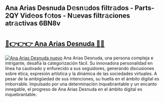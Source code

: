 ## Ana Arias Desnuda D𝚎sn𝚞dos filtr𝚊dos - Parts-2QY Vid𝚎os f𝚘tos - N𝚞evas filtr𝚊ciones atr𝚊ctivas 6BN8v

# <h2><a href="http://mbe6ug.tromn.icu/?c=Ana+Arias+Desnuda">🔗👉👉👉 Ana Arias Desnuda 🔗🔗</a></h2>

[![Ana Arias Desnuda nuevo](https://i.imgur.com/pEAQMta.gif)](http://mbe6ug.tromn.icu/?c=Ana+Arias+Desnuda)
Ana Arias Desnuda, una persona compleja e intrigante, desafía la categorización fácil. Su innovadora personalidad en línea ha cautivado y enfurecido a sus seguidores, generando discusiones sobre ética, expresión artística y la dinámica de las sociedades virtuales. A pesar de la ambigüedad de sus intenciones, su huella en el ámbito digital es imborrable. Impulsado por una determinación inquebrantable y un encanto innegable, el progreso de Ana Arias Desnuda en el ámbito digital es inquebrantable.
